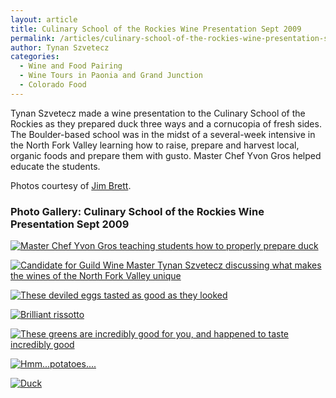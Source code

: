 ```yaml
---
layout: article
title: Culinary School of the Rockies Wine Presentation Sept 2009
permalink: /articles/culinary-school-of-the-rockies-wine-presentation-sept-2009
author: Tynan Szvetecz
categories:
  - Wine and Food Pairing
  - Wine Tours in Paonia and Grand Junction
  - Colorado Food
---
```


<p>Tynan Szvetecz made a wine presentation to the Culinary School of the Rockies as they prepared duck three ways and a
  cornucopia of fresh sides. The Boulder-based school was in the midst of a several-week intensive in the North Fork
  Valley learning how to raise, prepare and harvest local, organic foods and prepare them with gusto. Master Chef Yvon
  Gros helped educate the students.</p>
<p>Photos courtesy of <a href="http://www.slowfoodwesternslope.org/Home.html" target="_blank">Jim Brett</a>.</p>

<h3>Photo Gallery: Culinary School of the Rockies Wine Presentation Sept 2009 </h3>

<p>

<a title="Master Chef Yvon Gros teaching students how to properly prepare duck" href="http://www.savoreachglass.com/images/galleries/d41d8cd98f00b20/793334470266_large.jpg" rel="lightbox[savor]"><img src="http://www.savoreachglass.com/images/galleries/d41d8cd98f00b20/793334470266_small.jpg" class="border top left" alt="Master Chef Yvon Gros teaching students how to properly prepare duck"></a>

<a title="Candidate for Guild Wine Master Tynan Szvetecz discussing what makes the wines of the North Fork Valley unique" href="http://www.savoreachglass.com/images/galleries/d41d8cd98f00b20/908637461250_large.jpg" rel="lightbox[savor]"><img src="http://www.savoreachglass.com/images/galleries/d41d8cd98f00b20/908637461250_small.jpg" class="border top left" alt="Candidate for Guild Wine Master Tynan Szvetecz discussing what makes the wines of the North Fork Valley unique"></a>

<a title="These deviled eggs tasted as good as they looked" href="http://www.savoreachglass.com/images/galleries/d41d8cd98f00b20/1252039782924_large.jpg" rel="lightbox[savor]"><img src="http://www.savoreachglass.com/images/galleries/d41d8cd98f00b20/1252039782924_small.jpg" class="border top left" alt="These deviled eggs tasted as good as they looked"></a>

<a title="Brilliant rissotto " href="http://www.savoreachglass.com/images/galleries/d41d8cd98f00b20/280737655744_large.jpg" rel="lightbox[savor]"><img src="http://www.savoreachglass.com/images/galleries/d41d8cd98f00b20/280737655744_small.jpg" class="border top left" alt="Brilliant rissotto "></a>

<a title="These greens are incredibly good for you, and happened to taste incredibly good" href="http://www.savoreachglass.com/images/galleries/d41d8cd98f00b20/367214889434_large.jpg" rel="lightbox[savor]"><img src="http://www.savoreachglass.com/images/galleries/d41d8cd98f00b20/367214889434_small.jpg" class="border top left" alt="These greens are incredibly good for you, and happened to taste incredibly good"></a>

<a title="Hmm...potatoes...." href="http://www.savoreachglass.com/images/galleries/d41d8cd98f00b20/785814813828_large.jpg" rel="lightbox[savor]"><img src="http://www.savoreachglass.com/images/galleries/d41d8cd98f00b20/785814813828_small.jpg" class="border top left" alt="Hmm...potatoes...."></a>

<a title="Duck" href="http://www.savoreachglass.com/images/galleries/d41d8cd98f00b20/975062097152_large.jpg" rel="lightbox[savor]"><img src="http://www.savoreachglass.com/images/galleries/d41d8cd98f00b20/975062097152_small.jpg" class="border top left" alt="Duck"></a>

</p>
